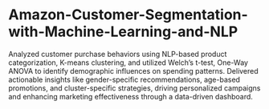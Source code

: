 # Amazon-Customer-Segmentation-with-Machine-Learning-and-NLP

Analyzed customer purchase behaviors using NLP-based product categorization, K-means clustering, and utilized Welch’s t-test, One-Way ANOVA to identify demographic influences on spending patterns.
Delivered actionable insights like gender-specific recommendations, age-based promotions, and cluster-specific strategies, driving personalized campaigns and enhancing marketing effectiveness through a data-driven dashboard.
